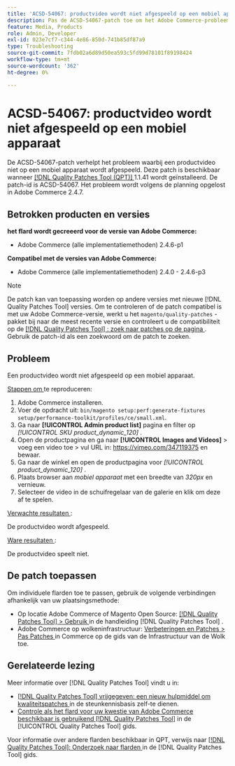 ```yaml
---
title: 'ACSD-54067: productvideo wordt niet afgespeeld op een mobiel apparaat'
description: Pas de ACSD-54067-patch toe om het Adobe Commerce-probleem op te lossen waarbij een productvideo niet op een mobiel apparaat wordt afgespeeld.
feature: Media, Products
role: Admin, Developer
exl-id: 023e7cf7-c344-4e86-850d-741b85df87a9
type: Troubleshooting
source-git-commit: 7fdb02a6d89d50ea593c5fd99d78101f89198424
workflow-type: tm+mt
source-wordcount: '362'
ht-degree: 0%

---
```


# ACSD-54067: productvideo wordt niet afgespeeld op een mobiel apparaat

De ACSD-54067-patch verhelpt het probleem waarbij een productvideo niet op een mobiel apparaat wordt afgespeeld. Deze patch is beschikbaar wanneer [[!DNL Quality Patches Tool (QPT)] ](https://experienceleague.adobe.com/nl/docs/commerce-operations/tools/quality-patches-tool/quality-patches-tool-to-self-serve-quality-patches) 1.1.41 wordt geïnstalleerd. De patch-id is ACSD-54067. Het probleem wordt volgens de planning opgelost in Adobe Commerce 2.4.7.

## Betrokken producten en versies

**het flard wordt gecreeerd voor de versie van Adobe Commerce:**

* Adobe Commerce (alle implementatiemethoden) 2.4.6-p1

**Compatibel met de versies van Adobe Commerce:**

* Adobe Commerce (alle implementatiemethoden) 2.4.0 - 2.4.6-p3

>[!NOTE]
>
>De patch kan van toepassing worden op andere versies met nieuwe [!DNL Quality Patches Tool] versies. Om te controleren of de patch compatibel is met uw Adobe Commerce-versie, werkt u het `magento/quality-patches` -pakket bij naar de meest recente versie en controleert u de compatibiliteit op de [[!DNL Quality Patches Tool] : zoek naar patches op de pagina ](https://experienceleague.adobe.com/tools/commerce-quality-patches/index.html?lang=nl-NL) . Gebruik de patch-id als een zoekwoord om de patch te zoeken.

## Probleem

Een productvideo wordt niet afgespeeld op een mobiel apparaat.

<u> Stappen om </u> te reproduceren:

1. Adobe Commerce installeren.
1. Voer de opdracht uit:
   `bin/magento setup:perf:generate-fixtures setup/performance-toolkit/profiles/ce/small.xml`.
1. Ga naar **[!UICONTROL Admin product list]** pagina en filter op *[!UICONTROL SKU product_dynamic_120]* .
1. Open de productpagina en ga naar **[!UICONTROL Images and Videos]** > voeg een video toe > vul URL in: https://vimeo.com/347119375 en bewaar.
1. Ga naar de winkel en open de productpagina voor *[!UICONTROL product_dynamic_120]* .
1. Plaats browser aan *mobiel apparaat* met een breedte van *320px* en vernieuw.
1. Selecteer de video in de schuifregelaar van de galerie en klik om deze af te spelen.

<u> Verwachte resultaten </u>:

De productvideo wordt afgespeeld.

<u> Ware resultaten </u>:

De productvideo speelt niet.

## De patch toepassen

Om individuele flarden toe te passen, gebruik de volgende verbindingen afhankelijk van uw plaatsingsmethode:

* Op locatie Adobe Commerce of Magento Open Source: [[!DNL Quality Patches Tool] > Gebruik ](/help/tools/quality-patches-tool/usage.md) in de handleiding [!DNL Quality Patches Tool] .
* Adobe Commerce op wolkeninfrastructuur: [ Verbeteringen en Patches > Pas Patches ](https://experienceleague.adobe.com/docs/commerce-cloud-service/user-guide/develop/upgrade/apply-patches.html?lang=nl-NL) in Commerce op de gids van de Infrastructuur van de Wolk toe.

## Gerelateerde lezing

Meer informatie over [!DNL Quality Patches Tool] vindt u in:

* [[!DNL Quality Patches Tool]  vrijgegeven: een nieuw hulpmiddel om kwaliteitspatches ](https://experienceleague.adobe.com/nl/docs/commerce-operations/tools/quality-patches-tool/quality-patches-tool-to-self-serve-quality-patches) in de steunkennisbasis zelf-te dienen.
* [ Controle als het flard voor uw kwestie van Adobe Commerce beschikbaar is gebruikend  [!DNL Quality Patches Tool]](/help/tools/quality-patches-tool/patches-available-in-qpt/check-patch-for-magento-issue-with-magento-quality-patches.md) in de [!UICONTROL Quality Patches Tool] gids.


Voor informatie over andere flarden beschikbaar in QPT, verwijs naar [[!DNL Quality Patches Tool]: Onderzoek naar flarden ](https://experienceleague.adobe.com/tools/commerce-quality-patches/index.html?lang=nl-NL) in de [!DNL Quality Patches Tool] gids.
